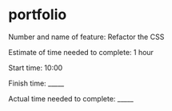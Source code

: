 # portfolio

Number and name of feature: Refactor the CSS

Estimate of time needed to complete: 1 hour

Start time: 10:00

Finish time: _____

Actual time needed to complete: _____